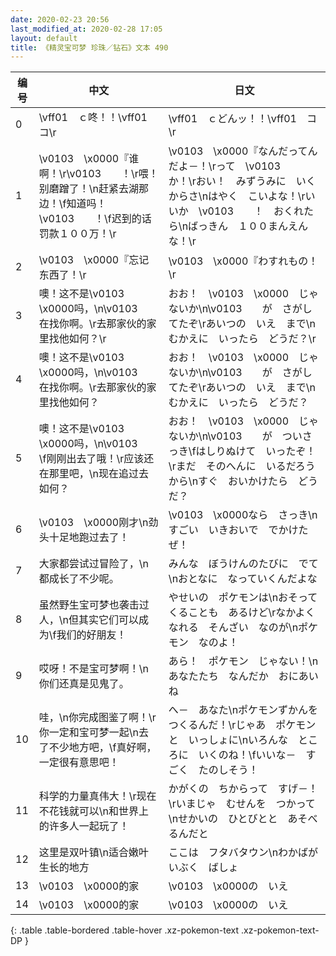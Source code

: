```yaml
---
date: 2020-02-23 20:56
last_modified_at: 2020-02-28 17:05
layout: default
title: 《精灵宝可梦 珍珠／钻石》文本 490
---
```

| 编号 | 中文 | 日文 |
| ---- | ---- | ---- |
| 0 | \vff01　ｃ咚！！\vff01　コ\r | \vff01　ｃどんッ！！\vff01　コ\r |
| 1 | \v0103　\x0000『谁啊！\r\v0103　　！\r喂！别磨蹭了！\n赶紧去湖那边！\f知道吗！\v0103　　！\f迟到的话罚款１００万！\r | \v0103　\x0000『なんだってんだよ－！\rって　\v0103　　　か！\rおい！　みずうみに　いくからさ\nはやく　こいよな！\rいいか　\v0103　　！　おくれたら\nばっきん　１００まんえん　な！\r |
| 2 | \v0103　\x0000『忘记东西了！\r | \v0103　\x0000『わすれもの！\r |
| 3 | 噢！这不是\v0103　\x0000吗，\n\v0103　　在找你啊。\r去那家伙的家里找他如何？\r | おお！　\v0103　\x0000　じゃないか\n\v0103　　が　さがしてたぞ\rあいつの　いえ　まで\nむかえに　いったら　どうだ？\r |
| 4 | 噢！这不是\v0103　\x0000吗，\n\v0103　　在找你啊。\r去那家伙的家里找他如何？ | おお！　\v0103　\x0000　じゃないか\n\v0103　　が　さがしてたぞ\rあいつの　いえ　まで\nむかえに　いったら　どうだ？ |
| 5 | 噢！这不是\v0103　\x0000吗，\n\v0103　　\f刚刚出去了哦！\r应该还在那里吧，\n现在追过去如何？ | おお！　\v0103　\x0000　じゃないか\n\v0103　　が　ついさっき\fはしりぬけて　いったぞ！\rまだ　そのへんに　いるだろうから\nすぐ　おいかけたら　どうだ？ |
| 6 | \v0103　\x0000刚才\n劲头十足地跑过去了！ | \v0103　\x0000なら　さっき\nすごい　いきおいで　でかけたぜ！ |
| 7 | 大家都尝试过冒险了，\n都成长了不少呢。 | みんな　ぼうけんのたびに　でて\nおとなに　なっていくんだよな |
| 8 | 虽然野生宝可梦也袭击过人，\n但其实它们可以成为\f我们的好朋友！ | やせいの　ポケモンは\nおそってくることも　あるけど\rなかよく　なれる　そんざい　なのが\nポケモン　なのよ！ |
| 9 | 哎呀！不是宝可梦啊！\n你们还真是见鬼了。 | あら！　ポケモン　じゃない！\nあなたたち　なんだか　おにあいね |
| 10 | 哇，\n你完成图鉴了啊！\r你一定和宝可梦一起\n去了不少地方吧，\f真好啊，一定很有意思吧！ | へ－　あなた\nポケモンずかんを　つくるんだ！\rじゃあ　ポケモンと　いっしょに\nいろんな　ところに　いくのね！\fいいな－　すごく　たのしそう！ |
| 11 | 科学的力量真伟大！\r现在不花钱就可以\n和世界上的许多人一起玩了！ | かがくの　ちからって　すげ－！\rいまじゃ　むせんを　つかって\nせかいの　ひとびとと　あそべるんだと |
| 12 | 这里是双叶镇\n适合嫩叶生长的地方 | ここは　フタバタウン\nわかばが　いぶく　ばしょ |
| 13 | \v0103　\x0000的家 | \v0103　\x0000の　いえ |
| 14 | \v0103　\x0000的家 | \v0103　\x0000の　いえ |
{: .table .table-bordered .table-hover .xz-pokemon-text .xz-pokemon-text-DP }